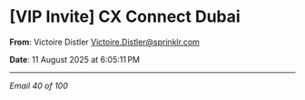 # [VIP Invite] CX Connect Dubai

**From**: Victoire Distler <Victoire.Distler@sprinklr.com>

**Date**: 11 August 2025 at 6:05:11 PM

---

*Email 40 of 100*
